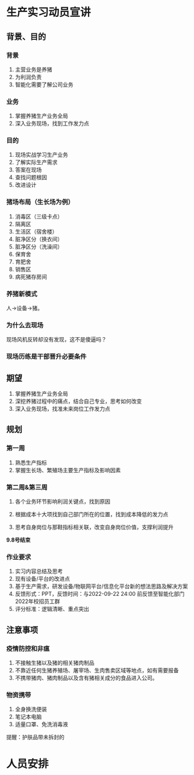 # 生产实习动员宣讲

## 背景、目的

### 背景

1. 主营业务是养猪
2. 为利润负责
3. 智能化需要了解公司业务

### 业务

1. 掌握养猪生产业务全局
2. 深入业务现场，找到工作发力点

### 目的

1. 现场实战学习生产业务
2. 了解实际生产需求
3. 答案在现场
4. 查找问题根因
5. 改进设计

### 猪场布局（生长场为例）

1. 消毒区（三级卡点）
2. 隔离区
3. 生活区（宿舍楼）
4. 脏净区分（换衣间）
5. 脏净区分（洗澡间）
6. 保育舍
7. 育肥舍
8. 销售区
9. 病死猪存房间

### 养猪新模式

人->设备->猪。

### 为什么去现场

现场风机反转却没有发现，这不是傻逼吗？

### 现场历练是干部晋升必要条件

## 期望

1. 掌握养猪生产业务全局
2. 深挖养猪过程中的痛点，结合自己专业，思考如何改变
3. 深入业务现场，找准未来岗位工作发力点

## 规划

### 第一周

1. 熟悉生产指标
2. 掌握生长场、繁殖场主要生产指标及影响因素

### 第二周&第三周

1. 各个业务环节影响利润关键点，找到原因

2. 根据成本十大项找到自己部门所在的位置，找到成本降低的发力点

3. 思考自身岗位与那鞋指标相关联，改变自身岗位价值，支撑利润提升

**9.8号结束**

### 作业要求

1. 实习内容总结及思考
2. 现有设备/平台的改进点
3. 基于生产需求，研发设备/物联网平台/信息化平台新的想法思路及解决方案
4. 反馈形式：PPT，反馈时间：与2022-09-22 24:00 前反馈至智能化部门2022年校招员工群
5. 评分标准：逻辑清晰、重点突出

## 注意事项

### 疫情防控和非瘟

1. 不接触生猪以及猪的相关猪肉制品
2. 不靠近任何生猪养殖场、屠宰场、生肉售卖区域等地点，如有需要报备
3. 不携带猪肉、猪肉制品以及含有猪相关成分的食品进入公司。

### 物资携带

1. 全身换洗便装
2. 笔记本电脑
3. 适量口罩、免洗消毒液

提醒：护肤品带未拆封的

# 人员安排

